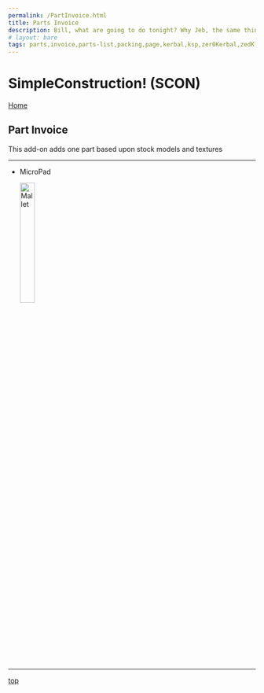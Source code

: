 ```yaml
---
permalink: /PartInvoice.html
title: Parts Invoice
description: Bill, what are going to do tonight? Why Jeb, the same thing we do every night, Take over the world!
# layout: bare
tags: parts,invoice,parts-list,packing,page,kerbal,ksp,zer0Kerbal,zedK
---
```


<!-- PartInvoice.md v1.1.3.1
SimpleConstruction! (SCON)
created: 01 Feb 2022
updated: 30 Mar 2022 -->
<script src="https://kit.fontawesome.com/0ea5493613.js" crossorigin="anonymous"></script>
<i class="fa fa-gear fa-spin fa-3x" style="color: firebrick"></i>

# SimpleConstruction! (SCON)

[Home](/index.md)

## Part Invoice

This add-on adds one part based upon stock models and textures

---

* MicroPad

  <img src="https://raw.githubusercontent.com/zer0Kerbal/SimpleConstruction/master/GameData/SimpleConstruction/Parts/%40thumbs/ELMicroPadSC_icon.png" alt="Mallet" width="25%" height="25%" />
---

[top](#Part-Invoice)

<!-- this file CC BY-ND 4.0 by zer0Kerbal -->
